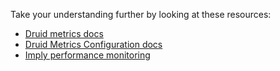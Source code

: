 Take your understanding further by looking at these resources:

- [Druid metrics docs](https://druid.apache.org/docs/latest/operations/metrics.html)
- [Druid Metrics Configuration docs](https://druid.apache.org/docs/latest/configuration/index.html#enabling-metrics)
- [Imply performance monitoring](https://imply.io/performance-monitoring/)
